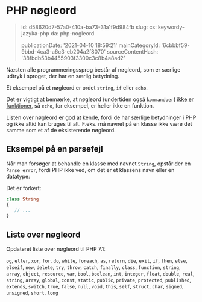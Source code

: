PHP nøgleord
============

> id: d58620d7-57a0-410a-ba73-31a1f9d984fb
> slug:
> 	cs: keywordy-jazyka-php
> 	da: php-nogleord
> 
> publicationDate: '2021-04-10 18:59:21'
> mainCategoryId: '6cbbbf59-9bbd-4ca3-a6c3-eb204a2f8070'
> sourceContentHash: '38fbdb53b4455903f3300c3c8b4a8ad2'

Næsten alle programmeringssprog består af nøgleord, som er særlige udtryk i sproget, der har en særlig betydning.

Et eksempel på et nøgleord er ordet `string`, `if` eller `echo`.

Det er vigtigt at bemærke, at nøgleord (undertiden også `kommandoer`) <a href="/kommandoer-og-funktioner">ikke er funktioner</a>, så `echo`, for eksempel, er heller ikke en funktion.

Listen over nøgleord er god at kende, fordi de har særlige betydninger i PHP og ikke altid kan bruges til alt. F.eks. må navnet på en klasse ikke være det samme som et af de eksisterende nøgleord.

Eksempel på en parsefejl
-------------------

Når man forsøger at behandle en klasse med navnet `String`, opstår der en `Parse error`, fordi PHP ikke ved, om det er et klassens navn eller en datatype:

Det er forkert:

```php
class String
{
   // ...
}
```

Liste over nøgleord
-------------------

Opdateret liste over nøgleord til PHP 7.1:

`og`, `eller`, `xor`, `for`, `do`, `while`, `foreach`, `as`, `return`, `die`, `exit`, `if`, `then`, `else`, `elseif`, `new`, `delete`, `try`, `throw`, `catch`, `finally`, `class`, `function`, `string`, `array`, `object`, `resource`, `var`, `bool`, `boolean`, `int`, `integer`, `float`, `double`, `real`, `string`, `array`, `global`, `const`, `static`, `public`, `private`, `protected`, `published`, `extends`, `switch`, `true`, `false`, `null`, `void`, `this`, `self`, `struct`, `char`, `signed`, `unsigned`, `short`, `long`
